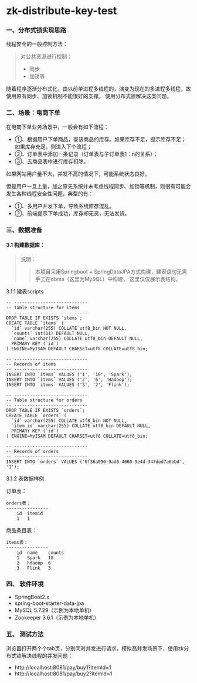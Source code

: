# zk-distribute-key-test

### 一、分布式锁实现思路

线程安全的一般控制方法：
> 对公共资源进行控制：
> - 同步
> - 加锁等

随着程序逐渐分布式化，由以前单进程多线程的，演变为现在的多进程多线程，故使用原有同步、加锁机制不能很好的支撑。
使用分布式锁解决这类问题。


### 二、场景：电商下单
在电商下单业务场景中，一般会有如下流程：
- ①、根据用户下单商品，查该商品的库存。如果库存不足，提示库存不足；如果库存充足，则进入下个流程；
- ②、订单表中添加一条记录（订单表与子订单表1：n的关系）；
- ③、去商品表中进行库存扣除。

如果网站用户量不大，并发不高的情况下，可能系统状态良好。

但是用户一旦上量，加之原先系统并未考虑线程同步、加锁等机制，则很有可能会发生各种线程安全性问题，典型的有：
- ①、多用户并发下单，导致系统库存混乱。
- ②、前端提示下单成功，库存却无货，无法发货。



### 三、数据准备

#### 3.1 构建数据库：

> 说明：
>>   本项目采用Springboot + SpringDataJPA方式构建，建表语句无需手工在dbms（这里为MySQL）中构建，
>>这里仅仅展示表结构。

3.1.1 建表scripts
```
-- ----------------------------
-- Table structure for items
-- ----------------------------
DROP TABLE IF EXISTS `items`;
CREATE TABLE `items` (
  `id` varchar(255) COLLATE utf8_bin NOT NULL,
  `counts` int(11) DEFAULT NULL,
  `name` varchar(255) COLLATE utf8_bin DEFAULT NULL,
  PRIMARY KEY (`id`)
) ENGINE=MyISAM DEFAULT CHARSET=utf8 COLLATE=utf8_bin;

-- ----------------------------
-- Records of items
-- ----------------------------
INSERT INTO `items` VALUES ('1', '10', 'Spark');
INSERT INTO `items` VALUES ('2', '6', 'Hadoop');
INSERT INTO `items` VALUES ('3', '2', 'Flink');
```


```
-- ----------------------------
-- Table structure for orders
-- ----------------------------
DROP TABLE IF EXISTS `orders`;
CREATE TABLE `orders` (
  `id` varchar(255) COLLATE utf8_bin NOT NULL,
  `item_id` varchar(255) COLLATE utf8_bin DEFAULT NULL,
  PRIMARY KEY (`id`)
) ENGINE=MyISAM DEFAULT CHARSET=utf8 COLLATE=utf8_bin;

-- ----------------------------
-- Records of orders
-- ----------------------------
INSERT INTO `orders` VALUES ('0f36a090-9ad0-4060-9e4d-347ded7a6ebd', '1');
```



3.1.2 表数据样例

订单表：
```
orders表：
----------------
    id  itemid
    1   1 
```
 
商品条目表：
```
items表：
----------------
    id  name    counts
    1   Spark   10
    2   hdaoop  6
    3   Flink   3
```


### 四、 软件环境
> 
- SpringBoot2.x
- spring-boot-starter-data-jpa
- MySQL 5.7.29（示例为本地单机）
- Zookeeper 3.6.1（示例为本地单机）


### 五、 测试方法

浏览器打开两个个tab页，分别同时并发进行请求，模拟高并发场景下，使用zk分布式锁解决线程的并发问题：

> 
- http://localhost:8081/pay/buy1?itemId=1
- http://localhost:8081/pay/buy2?itemId=1

